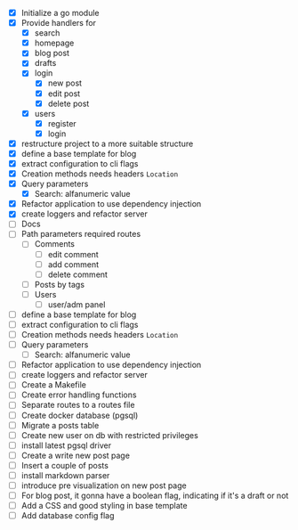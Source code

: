 - [x] Initialize a go module
- [x] Provide handlers for
  - [x] search 
  - [x] homepage 
  - [x] blog post 
  - [x] drafts 
  - [x] login
    - [x] new post
    - [x] edit post 
    - [x] delete post
  - [x] users
    - [x] register 
    - [x] login
- [x] restructure project to a more suitable structure 
- [x] define a base template for blog
- [x] extract configuration to cli flags
- [x] Creation methods needs headers `Location`
- [x] Query parameters
	- [x] Search: alfanumeric value
- [x] Refactor application to use dependency injection
- [x] create loggers and refactor server
- [ ] Docs
- [ ] Path parameters required routes
	- [ ] Comments
		- [ ] edit comment
		- [ ] add comment
		- [ ] delete comment
	- [ ] Posts by tags
	- [ ] Users
		- [ ] user/adm panel
- [ ] define a base template for blog
- [ ] extract configuration to cli flags
- [ ] Creation methods needs headers `Location`
- [ ] Query parameters
	- [ ] Search: alfanumeric value
- [ ] Refactor application to use dependency injection
- [ ] create loggers and refactor server 
- [ ] Create a Makefile
- [ ] Create error handling functions 
- [ ] Separate routes to a routes file
- [ ] Create docker database (pgsql)
- [ ] Migrate a posts table
- [ ] Create new user on db with restricted privileges 
- [ ] install latest pgsql driver 
- [ ] Create a write new post page 
- [ ] Insert a couple of posts
- [ ] install markdown parser
- [ ] introduce pre visualization on new post page 
- [ ] For blog post, it gonna have a boolean flag, indicating if it's a draft or not
- [ ] Add a CSS and good styling in base template
- [ ] Add database config flag
